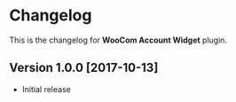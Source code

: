 # Changelog
This is the changelog for **WooCom Account Widget** plugin.
## Version 1.0.0 [2017-10-13]
* Initial release
